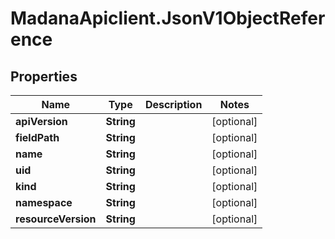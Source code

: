 # MadanaApiclient.JsonV1ObjectReference

## Properties

Name | Type | Description | Notes
------------ | ------------- | ------------- | -------------
**apiVersion** | **String** |  | [optional] 
**fieldPath** | **String** |  | [optional] 
**name** | **String** |  | [optional] 
**uid** | **String** |  | [optional] 
**kind** | **String** |  | [optional] 
**namespace** | **String** |  | [optional] 
**resourceVersion** | **String** |  | [optional] 


